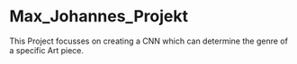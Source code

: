 # Max_Johannes_Projekt
This Project focusses on creating a CNN which can determine the genre of a specific Art piece.
